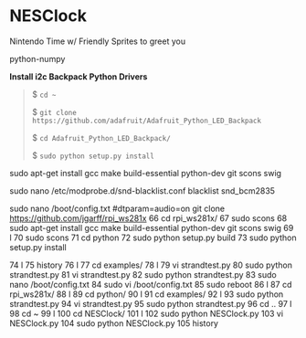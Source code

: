 # NESClock
Nintendo Time w/ Friendly Sprites to greet you



python-numpy



**Install i2c Backpack Python Drivers**

>$ `cd ~`
>
>$ `git clone https://github.com/adafruit/Adafruit_Python_LED_Backpack`
>
>$ `cd Adafruit_Python_LED_Backpack/`
>
>$ `sudo python setup.py install`
>


sudo apt-get install gcc make build-essential python-dev git scons swig


sudo nano /etc/modprobe.d/snd-blacklist.conf
blacklist snd_bcm2835

sudo nano /boot/config.txt
	#dtparam=audio=on
git clone https://github.com/jgarff/rpi_ws281x
   66  cd rpi_ws281x/
   67  sudo scons
   68  sudo apt-get install gcc make build-essential python-dev git scons swig
   69  l
   70  sudo scons
   71  cd python
   72  sudo python setup.py build
   73  sudo python setup.py install

74  l
   75  history
   76  l
   77  cd examples/
   78  l
   79  vi strandtest.py 
   80  sudo python strandtest.py 
   81  vi strandtest.py 
   82  sudo python strandtest.py 
   83  sudo nano /boot/config.txt
   84  sudo vi /boot/config.txt
   85  sudo reboot
   86  l
   87  cd rpi_ws281x/
   88  l
   89  cd python/
   90  l
   91  cd examples/
   92  l
   93  sudo python strandtest.py 
   94  vi strandtest.py 
   95  sudo python strandtest.py 
   96  cd ..
   97  l
   98  cd ~
   99  l
  100  cd NESClock/
  101  l
  102  sudo python NESClock.py 
  103  vi NESClock.py 
  104  sudo python NESClock.py 
  105  history

